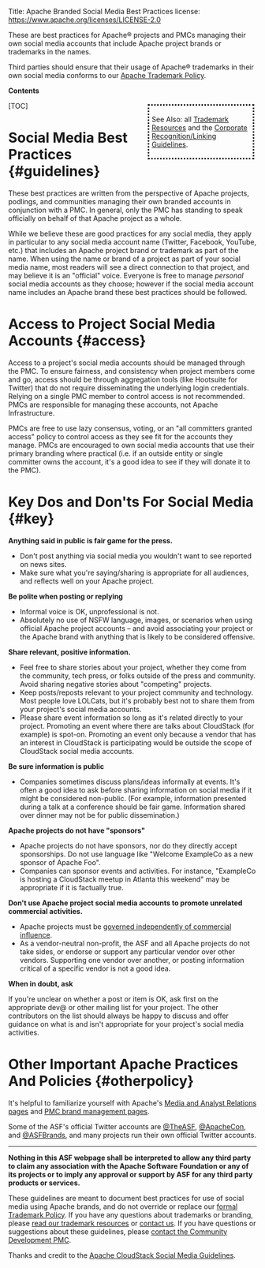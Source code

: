Title: Apache Branded Social Media Best Practices
license: https://www.apache.org/licenses/LICENSE-2.0

These are best practices for Apache&reg; projects and PMCs managing their own social
media accounts that include Apache project brands or trademarks in the names.

Third parties should ensure that their usage of Apache&reg; trademarks in their own social
media conforms to our [Apache Trademark Policy](/foundation/marks).

**Contents**

<div class=".pull-right" style="float:right; border-style:dotted; width:200px; padding:5px; margin:5px">

See Also: all [Trademark Resources][resources] and the [Corporate Recognition/Linking Guidelines](//www.apache.org/foundation/marks/linking).

</div>

[TOC]

# Social Media Best Practices  {#guidelines}

These best practices are written from the perspective of Apache projects, podlings, and communities managing their own branded accounts
in conjunction with a PMC.  In general, only the PMC has standing to speak officially on behalf of that Apache project as a whole.

While we believe these are good practices for any social media, they apply in particular to any social media account name (Twitter, Facebook, YouTube, etc.) that includes an Apache project brand or trademark as part of the name.   When using the name or brand of a project as part of your social media name, most readers will see a direct connection to that project, and may believe it is an "official" voice.  Everyone is free to manage *personal* social media accounts as they choose; however if the social media account name includes an Apache brand these best practices should be followed.

# Access to Project Social Media Accounts  {#access}

Access to a project's social media accounts should be managed through the PMC.  To ensure fairness, and consistency when project members come and go, access should be through aggregation tools (like Hootsuite for Twitter) that do not require disseminating the underlying login credentials.  Relying on a single PMC member to control access is not recommended.  PMCs are responsible for managing these accounts, not Apache Infrastructure.

PMCs are free to use lazy consensus, voting, or an "all committers granted access" policy to control access as they see fit for the accounts they manage.  PMCs are encouraged to own social media accounts that use their primary branding where practical (i.e. if an outside entity or single committer owns the account, it's a good idea to see if they will donate it to the PMC).

# Key Dos and Don'ts For Social Media  {#key}

**Anything said in public is fair game for the press.**

* Don't post anything via social media you wouldn't want to see reported on news sites.
* Make sure what you're saying/sharing is appropriate for all audiences, and reflects well on your Apache project.

**Be polite when posting or replying**

* Informal voice is OK, unprofessional is not.
* Absolutely no use of NSFW language, images, or scenarios when using official Apache project accounts – and avoid associating your project or the Apache brand with anything that is likely to be considered offensive.

**Share relevant, positive information.**

* Feel free to share stories about your project, whether they come from the community, tech press, or folks outside of the press and community.
Avoid sharing negative stories about "competing" projects.
* Keep posts/reposts relevant to your project community and technology. Most people love LOLCats, but it's probably best not to share them from your project's social media accounts.
* Please share event information so long as it's related directly to your project. Promoting an event where there are talks about CloudStack (for example) is spot-on. Promoting an event only because a vendor that has an interest in CloudStack is participating would be outside the scope of CloudStack social media accounts.

**Be sure information is public**

* Companies sometimes discuss plans/ideas informally at events. It's often a good idea to ask before sharing information on social media if it might be considered non-public. (For example, information presented during a talk at a conference should be fair game. Information shared over dinner may not be for public dissemination.)

**Apache projects do not have "sponsors"**

* Apache projects do not have sponsors, nor do they directly accept sponsorships. Do not use language like "Welcome ExampleCo as a new sponsor of Apache Foo".
* Companies can sponsor events and activities. For instance, "ExampleCo is hosting a CloudStack meetup in Atlanta this weekend" may be appropriate if it is factually true.

**Don't use Apache project social media accounts to promote unrelated commercial activities.**

* Apache projects must be [governed independently of commercial influence](http://community.apache.org/projectIndependence.html).
* As a vendor-neutral non-profit, the ASF and all Apache projects do not take sides, or endorse or support any particular vendor over other vendors.  Supporting one vendor over another, or posting information critical of a specific vendor is not a good idea.

**When in doubt, ask**

If you're unclear on whether a post or item is OK, ask first on the appropriate dev@ or other mailing list for your project. The other contributors on the list should always be happy to discuss and offer guidance on what is and isn't appropriate for your project's social media activities.

# Other Important Apache Practices And Policies  {#otherpolicy}

It's helpful to familiarize yourself with Apache's [Media and Analyst Relations pages](//www.apache.org/press/) and [PMC brand management pages](//www.apache.org/foundation/marks/pmcs.html).

Some of the ASF's official Twitter accounts are [@TheASF](//twitter.com/theasf), [@ApacheCon](//twitter.com/apachecon), and [@ASFBrands](//twitter.com/asfbrands),
and many projects run their own official Twitter accounts.

----
**Nothing in this ASF webpage shall be interpreted to allow any
third party to claim any association with the Apache Software Foundation or
any of its projects or to imply any approval or support by ASF for any
third party products or services.**

These guidelines are meant to document best practices
for use of social media using Apache brands, and do not
override or replace our [formal Trademark Policy](http://www.apache.org/foundation/marks/).
If you have any questions about trademarks or branding, please [read our trademark resources][resources] or [contact us](//www.apache.org/foundation/marks/contact).
If you have questions or suggestions about these guidelines, please [contact the
Community Development PMC](http://community.apache.org/).

Thanks and credit to the [Apache CloudStack Social Media Guidelines](https://cwiki.apache.org/confluence/display/CLOUDSTACK/Social+Media+Guidelines).

[resources]: //www.apache.org/foundation/marks/resources
